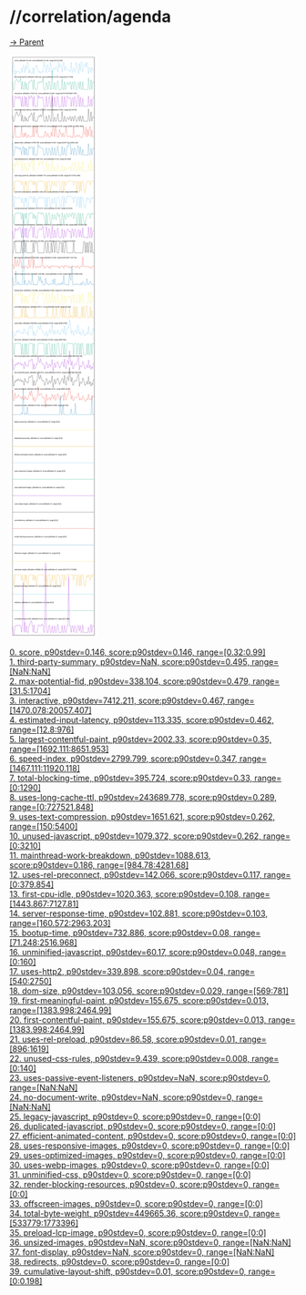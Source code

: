 
# //correlation/agenda

[→ Parent](../..)

![PLOT: correlation](./correlation.svg)

[0. score, p90stdev=0.146, score:p90stdev=0.146, range=[0.32:0.99]](../../meta/score/samples/agenda)  
[1. third-party-summary, p90stdev=NaN, score:p90stdev=0.495, range=[NaN:NaN]](../../third-party-summary/samples/agenda/)  
[2. max-potential-fid, p90stdev=338.104, score:p90stdev=0.479, range=[31.5:1704]](../../max-potential-fid/samples/agenda/)  
[3. interactive, p90stdev=7412.211, score:p90stdev=0.467, range=[1470.078:20057.407]](../../interactive/samples/agenda/)  
[4. estimated-input-latency, p90stdev=113.335, score:p90stdev=0.462, range=[12.8:976]](../../estimated-input-latency/samples/agenda/)  
[5. largest-contentful-paint, p90stdev=2002.33, score:p90stdev=0.35, range=[1692.111:8651.953]](../../largest-contentful-paint/samples/agenda/)  
[6. speed-index, p90stdev=2799.799, score:p90stdev=0.347, range=[1467.111:11920.118]](../../speed-index/samples/agenda/)  
[7. total-blocking-time, p90stdev=395.724, score:p90stdev=0.33, range=[0:1290]](../../total-blocking-time/samples/agenda/)  
[8. uses-long-cache-ttl, p90stdev=243689.778, score:p90stdev=0.289, range=[0:727521.848]](../../uses-long-cache-ttl/samples/agenda/)  
[9. uses-text-compression, p90stdev=1651.621, score:p90stdev=0.262, range=[150:5400]](../../uses-text-compression/samples/agenda/)  
[10. unused-javascript, p90stdev=1079.372, score:p90stdev=0.262, range=[0:3210]](../../unused-javascript/samples/agenda/)  
[11. mainthread-work-breakdown, p90stdev=1088.613, score:p90stdev=0.186, range=[984.78:4281.68]](../../mainthread-work-breakdown/samples/agenda/)  
[12. uses-rel-preconnect, p90stdev=142.066, score:p90stdev=0.117, range=[0:379.854]](../../uses-rel-preconnect/samples/agenda/)  
[13. first-cpu-idle, p90stdev=1020.363, score:p90stdev=0.108, range=[1443.867:7127.81]](../../first-cpu-idle/samples/agenda/)  
[14. server-response-time, p90stdev=102.881, score:p90stdev=0.103, range=[160.572:2963.203]](../../server-response-time/samples/agenda/)  
[15. bootup-time, p90stdev=732.886, score:p90stdev=0.08, range=[71.248:2516.968]](../../bootup-time/samples/agenda/)  
[16. unminified-javascript, p90stdev=60.17, score:p90stdev=0.048, range=[0:160]](../../unminified-javascript/samples/agenda/)  
[17. uses-http2, p90stdev=339.898, score:p90stdev=0.04, range=[540:2750]](../../uses-http2/samples/agenda/)  
[18. dom-size, p90stdev=103.056, score:p90stdev=0.029, range=[569:781]](../../dom-size/samples/agenda/)  
[19. first-meaningful-paint, p90stdev=155.675, score:p90stdev=0.013, range=[1383.998:2464.99]](../../first-meaningful-paint/samples/agenda/)  
[20. first-contentful-paint, p90stdev=155.675, score:p90stdev=0.013, range=[1383.998:2464.99]](../../first-contentful-paint/samples/agenda/)  
[21. uses-rel-preload, p90stdev=86.58, score:p90stdev=0.01, range=[896:1619]](../../uses-rel-preload/samples/agenda/)  
[22. unused-css-rules, p90stdev=9.439, score:p90stdev=0.008, range=[0:140]](../../unused-css-rules/samples/agenda/)  
[23. uses-passive-event-listeners, p90stdev=NaN, score:p90stdev=0, range=[NaN:NaN]](../../uses-passive-event-listeners/samples/agenda/)  
[24. no-document-write, p90stdev=NaN, score:p90stdev=0, range=[NaN:NaN]](../../no-document-write/samples/agenda/)  
[25. legacy-javascript, p90stdev=0, score:p90stdev=0, range=[0:0]](../../legacy-javascript/samples/agenda/)  
[26. duplicated-javascript, p90stdev=0, score:p90stdev=0, range=[0:0]](../../duplicated-javascript/samples/agenda/)  
[27. efficient-animated-content, p90stdev=0, score:p90stdev=0, range=[0:0]](../../efficient-animated-content/samples/agenda/)  
[28. uses-responsive-images, p90stdev=0, score:p90stdev=0, range=[0:0]](../../uses-responsive-images/samples/agenda/)  
[29. uses-optimized-images, p90stdev=0, score:p90stdev=0, range=[0:0]](../../uses-optimized-images/samples/agenda/)  
[30. uses-webp-images, p90stdev=0, score:p90stdev=0, range=[0:0]](../../uses-webp-images/samples/agenda/)  
[31. unminified-css, p90stdev=0, score:p90stdev=0, range=[0:0]](../../unminified-css/samples/agenda/)  
[32. render-blocking-resources, p90stdev=0, score:p90stdev=0, range=[0:0]](../../render-blocking-resources/samples/agenda/)  
[33. offscreen-images, p90stdev=0, score:p90stdev=0, range=[0:0]](../../offscreen-images/samples/agenda/)  
[34. total-byte-weight, p90stdev=449665.36, score:p90stdev=0, range=[533779:1773396]](../../total-byte-weight/samples/agenda/)  
[35. preload-lcp-image, p90stdev=0, score:p90stdev=0, range=[0:0]](../../preload-lcp-image/samples/agenda/)  
[36. unsized-images, p90stdev=NaN, score:p90stdev=0, range=[NaN:NaN]](../../unsized-images/samples/agenda/)  
[37. font-display, p90stdev=NaN, score:p90stdev=0, range=[NaN:NaN]](../../font-display/samples/agenda/)  
[38. redirects, p90stdev=0, score:p90stdev=0, range=[0:0]](../../redirects/samples/agenda/)  
[39. cumulative-layout-shift, p90stdev=0.01, score:p90stdev=0, range=[0:0.198]](../../cumulative-layout-shift/samples/agenda/)  
